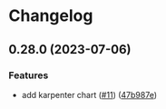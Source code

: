 # Changelog

## 0.28.0 (2023-07-06)


### Features

* add karpenter chart ([#11](https://github.com/kloia/charts/issues/11)) ([47b987e](https://github.com/kloia/charts/commit/47b987e5ba64dc320a9d93e227c992eb56c9dfaf))
